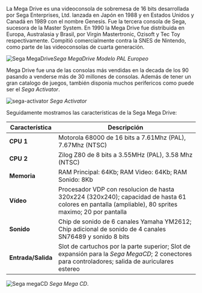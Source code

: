 La Mega Drive es una videoconsola de sobremesa de 16 bits desarrollada por Sega Enterprises, Ltd. lanzada en Japón en 1988 y en Estados Unidos y Canadá en 1989 con el nombre Genesis. Fue la tercera consola de Sega, sucesora de la Master System. En 1990 la Mega Drive fue distribuida en Europa, Australasia y Brasil, por Virgin Mastertronic, Ozisoft y Tec Toy respectivamente. Compitió comercialmente contra la SNES de Nintendo, como parte de las videoconsolas de cuarta generación. 

![Sega MegaDrive](https://upload.wikimedia.org/wikipedia/commons/thumb/1/17/Sega-Mega-Drive-EU-Mk1-wController-FL.jpg/1280px-Sega-Mega-Drive-EU-Mk1-wController-FL.jpg)*Sega MegaDrive Modelo PAL Europeo*

Mega Drive fue una de las consolas más vendidas en la decada de los 90 pasando a venderse más de 30 millones de consolas. Además de tener un gran catalogo de juegos, también disponia muchos perifericos como puede ser el _Sega Activator_.

![sega-activator](https://i.blogs.es/875b62/activator_sega/1024_2000.jpg)
*Sega Activator*

Seguidamente mostramos las características de la Sega Mega Drive:

| Característica  | Descripción                                               |
|-----------------|-----------------------------------------------------------|
| **CPU 1**           | Motorola 68000 de 16 bits a 7.61Mhz (PAL), 7.67Mhz (NTSC) |
| **CPU 2**           | Zilog Z80 de 8 bits a 3.55MHz (PAL), 3.58 Mhz (NTSC)      |
| **Memoria**           | RAM Principal: 64Kb; RAM Video: 64Kb; RAM Sonido: 8Kb |
| **Vídeo**           | Procesador VDP con resolucion de hasta 320x224 (320x240); capacidad de hasta 61 colores en pantalla (ampliable), 80 sprites maximo; 20 por pantalla |
| **Sonido** | Chip de sonido de 6 canales Yamaha YM2612; Chip adicional de sonido de 4 canales SN76489 y sonido 8 bits|
| **Entrada/Salida** | Slot de cartuchos por la parte superior; Slot de expansión para la *Sega MegaCD*; 2 conectores para controladores; salida de auriculares estereo |

![Sega megaCD](https://upload.wikimedia.org/wikipedia/commons/thumb/0/0d/Sega_Mega-CD_II_%28PAL%29.jpg/800px-Sega_Mega-CD_II_%28PAL%29.jpg)
*Sega Mega CD*.